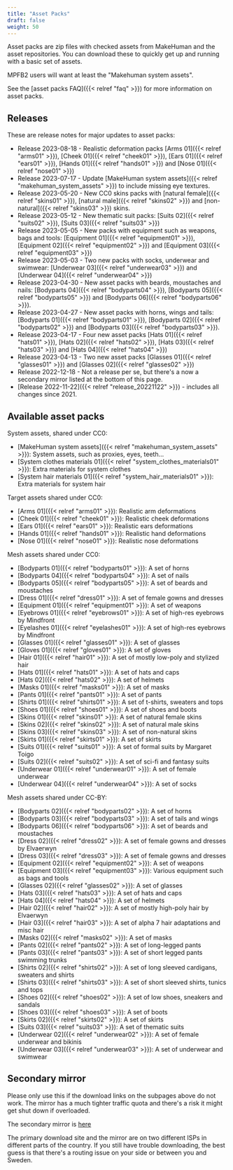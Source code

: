 ```yaml
---
title: "Asset Packs"
draft: false
weight: 50
---
```


Asset packs are zip files with checked assets from MakeHuman and the asset repositories. You can download these to quickly get up and running with a basic set of assets.

MPFB2 users will want at least the "Makehuman system assets".

See the [asset packs FAQ]({{< relref "faq" >}}) for more information on asset packs.

## Releases

These are release notes for major updates to asset packs:

* Release 2023-08-18 - Realistic deformation packs [Arms 01]({{< relref "arms01" >}}), [Cheek 01]({{< relref "cheek01" >}}), [Ears 01]({{< relref "ears01" >}}), [Hands 01]({{< relref "hands01" >}}) and [Nose 01]({{< relref "nose01" >}})
* Release 2023-07-17 - Update [MakeHuman system assets]({{< relref "makehuman_system_assets" >}}) to include missing eye textures. 
* Release 2023-05-20 - New CC0 skins packs with [natural female]({{< relref "skins01" >}}), [natural male]({{< relref "skins02" >}}) and [non-natural]({{< relref "skins03" >}}) skins.
* Release 2023-05-12 - New thematic suit packs: [Suits 02]({{< relref "suits02" >}}), [Suits 03]({{< relref "suits03" >}})
* Release 2023-05-05 - New packs with equipment such as weapons, bags and tools: [Equipment 01]({{< relref "equipment01" >}}), [Equipment 02]({{< relref "equipment02" >}}) and [Equipment 03]({{< relref "equipment03" >}})
* Release 2023-05-03 - Two new packs with socks, underwear and swimwear: [Underwear 03]({{< relref "underwear03" >}}) and [Underwear 04]({{< relref "underwear04" >}})
* Release 2023-04-30 - New asset packs with beards, moustaches and nails: [Bodyparts 04]({{< relref "bodyparts04" >}}), [Bodyparts 05]({{< relref "bodyparts05" >}}) and [Bodyparts 06]({{< relref "bodyparts06" >}}).
* Release 2023-04-27 - New asset packs with horns, wings and tails: [Bodyparts 01]({{< relref "bodyparts01" >}}), [Bodyparts 02]({{< relref "bodyparts02" >}}) and [Bodyparts 03]({{< relref "bodyparts03" >}}).
* Release 2023-04-17 - Four new asset packs [Hats 01]({{< relref "hats01" >}}), [Hats 02]({{< relref "hats02" >}}), [Hats 03]({{< relref "hats03" >}}) and [Hats 04]({{< relref "hats04" >}})
* Release 2023-04-13 - Two new asset packs [Glasses 01]({{< relref "glasses01" >}}) and [Glasses 02]({{< relref "glasses02" >}})
* Release 2022-12-18 - Not a release per se, but there's a now a secondary mirror listed at the bottom of this page.
* [Release 2022-11-22]({{< relref "release_20221122" >}}) - includes all changes since 2021.

## Available asset packs

System assets, shared under CC0:

* [MakeHuman system assets]({{< relref "makehuman_system_assets" >}}): System assets, such as proxies, eyes, teeth...
* [System clothes materials 01]({{< relref "system_clothes_materials01" >}}): Extra materials for system clothes
* [System hair materials 01]({{< relref "system_hair_materials01" >}}): Extra materials for system hair

Target assets shared under CC0:

* [Arms 01]({{< relref "arms01" >}}): Realistic arm deformations
* [Cheek 01]({{< relref "cheek01" >}}): Realistic cheek deformations
* [Ears 01]({{< relref "ears01" >}}): Realistic ears deformations
* [Hands 01]({{< relref "hands01" >}}): Realistic hand deformations
* [Nose 01]({{< relref "nose01" >}}): Realistic nose deformations

Mesh assets shared under CC0:

* [Bodyparts 01]({{< relref "bodyparts01" >}}): A set of horns
* [Bodyparts 04]({{< relref "bodyparts04" >}}): A set of nails
* [Bodyparts 05]({{< relref "bodyparts05" >}}): A set of beards and moustaches
* [Dress 01]({{< relref "dress01" >}}): A set of female gowns and dresses
* [Equipment 01]({{< relref "equipment01" >}}): A set of weapons
* [Eyebrows 01]({{< relref "eyebrows01" >}}): A set of high-res eyebrows by Mindfront
* [Eyelashes 01]({{< relref "eyelashes01" >}}): A set of high-res eyebrows by Mindfront
* [Glasses 01]({{< relref "glasses01" >}}): A set of glasses
* [Gloves 01]({{< relref "gloves01" >}}): A set of gloves
* [Hair 01]({{< relref "hair01" >}}): A set of mostly low-poly and stylized hair
* [Hats 01]({{< relref "hats01" >}}): A set of hats and caps
* [Hats 02]({{< relref "hats02" >}}): A set of helmets
* [Masks 01]({{< relref "masks01" >}}): A set of masks
* [Pants 01]({{< relref "pants01" >}}): A set of pants
* [Shirts 01]({{< relref "shirts01" >}}): A set of t-shirts, sweaters and tops
* [Shoes 01]({{< relref "shoes01" >}}): A set of shoes and boots
* [Skins 01]({{< relref "skins01" >}}): A set of natural female skins
* [Skins 02]({{< relref "skins02" >}}): A set of natural male skins
* [Skins 03]({{< relref "skins03" >}}): A set of non-natural skins
* [Skirts 01]({{< relref "skirts01" >}}): A set of skirts
* [Suits 01]({{< relref "suits01" >}}): A set of formal suits by Margaret Toigo
* [Suits 02]({{< relref "suits02" >}}): A set of sci-fi and fantasy suits
* [Underwear 01]({{< relref "underwear01" >}}): A set of female underwear
* [Underwear 04]({{< relref "underwear04" >}}): A set of socks

Mesh assets shared under CC-BY:

* [Bodyparts 02]({{< relref "bodyparts02" >}}): A set of horns
* [Bodyparts 03]({{< relref "bodyparts03" >}}): A set of tails and wings
* [Bodyparts 06]({{< relref "bodyparts06" >}}): A set of beards and moustaches
* [Dress 02]({{< relref "dress02" >}}): A set of female gowns and dresses by Elvaerwyn
* [Dress 03]({{< relref "dress03" >}}): A set of female gowns and dresses
* [Equipment 02]({{< relref "equipment02" >}}): A set of weapons
* [Equipment 03]({{< relref "equipment03" >}}): Various equipment such as bags and tools
* [Glasses 02]({{< relref "glasses02" >}}): A set of glasses
* [Hats 03]({{< relref "hats03" >}}): A set of hats and caps
* [Hats 04]({{< relref "hats04" >}}): A set of helmets
* [Hair 02]({{< relref "hair02" >}}): A set of mostly high-poly hair by Elvaerwyn
* [Hair 03]({{< relref "hair03" >}}): A set of alpha 7 hair adaptations and misc hair
* [Masks 02]({{< relref "masks02" >}}): A set of masks
* [Pants 02]({{< relref "pants02" >}}): A set of long-legged pants
* [Pants 03]({{< relref "pants03" >}}): A set of short legged pants swimming trunks
* [Shirts 02]({{< relref "shirts02" >}}): A set of long sleeved cardigans, sweaters and shirts
* [Shirts 03]({{< relref "shirts03" >}}): A set of short sleeved shirts, tunics and tops
* [Shoes 02]({{< relref "shoes02" >}}): A set of low shoes, sneakers and sandals
* [Shoes 03]({{< relref "shoes03" >}}): A set of boots
* [Skirts 02]({{< relref "skirts02" >}}): A set of skirts
* [Suits 03]({{< relref "suits03" >}}): A set of thematic suits
* [Underwear 02]({{< relref "underwear02" >}}): A set of female underwear and bikinis
* [Underwear 03]({{< relref "underwear03" >}}): A set of underwear and swimwear

## Secondary mirror

Please only use this if the download links on the subpages above do not work. The mirror has a much tighter traffic quota and there's a risk it might
get shut down if overloaded. 

The secondary mirror is [here](http://files2.makehumancommunity.org)

The primary download site and the mirror are on two different ISPs in different parts of the country. If you still have trouble downloading, the best 
guess is that there's a routing issue on your side or between you and Sweden.

